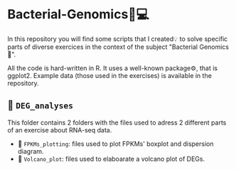 # Bacterial-Genomics🧬💻
In this repository you will find some scripts that I created💡 to solve specific parts of diverse exercices in the context of the subject "Bacterial Genomics🔬".

All the code is hard-written in R. It uses a well-known package⚙️, that is ggplot2. Example data (those used in the exercises) is available in the repository.

## 📁 `DEG_analyses`
This folder contains 2 folders with the files used to adress 2 different parts of an exercise about RNA-seq data.

- 📁 `FPKMs_plotting`: files used to plot FPKMs' boxplot and dispersion diagram.
- 📁 `Volcano_plot`: files used to elaboarate a volcano plot of DEGs. 
